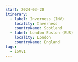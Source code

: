 ```yaml
---
start: 2024-03-20
itinerary:
  - label: Inverness (INV)
    locality: Inverness
    countryName: Scotland
  - label: London Euston (EUS)
    locality: London
    countryName: England
tags:
  - i5Vv1
---
```

